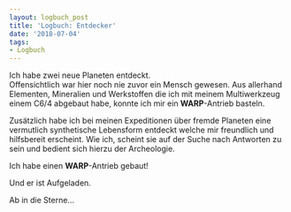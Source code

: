 ```yaml
---
layout: logbuch_post
title: 'Logbuch: Entdecker'
date: '2018-07-04'
tags: 
- Logbuch
---
```


Ich habe zwei neue Planeten entdeckt.  
Offensichtlich war hier noch nie zuvor ein Mensch gewesen. 
Aus allerhand Elementen, Mineralien und Werkstoffen die ich mit meinem Multiwerkzeug einem C6/4 abgebaut habe, konnte ich mir ein **WARP**-Antrieb basteln.

Zusätzlich habe ich bei meinen Expeditionen über fremde Planeten eine vermutlich synthetische Lebensform entdeckt welche mir freundlich und hilfsbereit erscheint. Wie ich, scheint sie auf der Suche nach Antworten zu sein und bedient sich hierzu der Archeologie.

Ich habe einen **WARP**-Antrieb gebaut! 

Und er ist Aufgeladen.

Ab in die Sterne...
